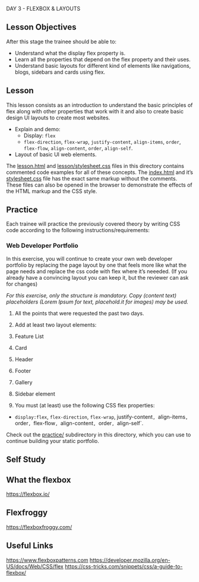 DAY 3 - FLEXBOX & LAYOUTS

## Lesson Objectives

After this stage the trainee should be able to:

+ Understand what the display flex property is.
+ Learn all the properties that depend on the flex property and their uses.
+ Understand basic layouts for different kind of elements like navigations, blogs, sidebars and cards using flex.

 ## Lesson

This lesson consists as an introduction to understand the basic principles of flex along with other properties that work with it and also to create basic design UI layouts to create most websites.

+ Explain and demo:
  + Display: `flex`
  + `flex-direction`, `flex-wrap`, `justify-content`, `align-items`, `order`, `flex-flow`, `align-content`, `order`, `align-self`.
+ Layout of basic UI web elements.

The [lesson.html](lesson/lesson.html) and [lesson/stylesheet.css](lesson/assets/stylesheet.css) files in this directory contains commented code examples for all of these concepts. The [index.html](index.html) and it’s [stylesheet.css](assets/stylesheet.css) file has the exact same markup without the comments. These files can also be opened in the browser to demonstrate the effects of the HTML markup and the CSS style.

## Practice

Each trainee will practice the previously covered theory by writing CSS code according to the following instructions/requirements:

### Web Developer Portfolio

In this exercise, you will continue to create your own web developer portfolio by replacing the page layout by one that feels more like what the page needs and replace the css code with flex where it’s neeeded. (If you already have a convincing layout you can keep it, but  the reviewer can ask for changes)

*For this exercise, only the structure is mandatory. Copy (content text) placeholders (Lorem Ipsum for text, placehold.it for images) may be used.*

1. All the points that were requested the past two days.

2. Add at least two layout elements:
  1. Feature List
  2. Card
  3. Header
  4. Footer
  5. Gallery
  6. Sidebar element

3. You must (at least) use the following CSS flex properties:
+ `display:flex`, `flex-direction`, `flex-wrap`, justify-content`, `align-items`, `order`, `flex-flow`, `align-content`, `order`, `align-self`.

Check out the [practice/](practice/) subdirectory in this directory, which you can use to continue building your static portfolio.

## Self Study

## What the flexbox

https://flexbox.io/

## Flexfroggy

https://flexboxfroggy.com/

## Useful Links

https://www.flexboxpatterns.com
https://developer.mozilla.org/en-US/docs/Web/CSS/flex
https://css-tricks.com/snippets/css/a-guide-to-flexbox/
